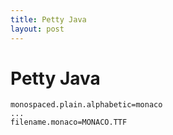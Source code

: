 ```yaml
---
title: Petty Java
layout: post
---
```


Petty Java
============


    monospaced.plain.alphabetic=monaco
    ...
    filename.monaco=MONACO.TTF
